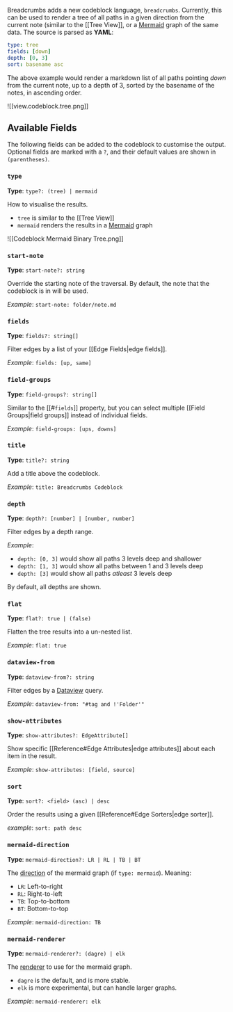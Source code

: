 Breadcrumbs adds a new codeblock language, `breadcrumbs`. Currently, this can be used to render a tree of all paths in a given direction from the current note (similar to the [[Tree View]], or a [Mermaid](https://mermaid.js.org) graph of the same data. The source is parsed as **YAML**:

```yaml
type: tree
fields: [down]
depth: [0, 3]
sort: basename asc
```

The above example would render a markdown list of all paths pointing _down_ from the current note, up to a depth of 3, sorted by the basename of the notes, in ascending order.

![[view.codeblock.tree.png]]

## Available Fields

The following fields can be added to the codeblock to customise the output. Optional fields are marked with a `?`, and their default values are shown in `(parentheses)`.

### `type`

**Type**: `type?: (tree) | mermaid`

How to visualise the results.

- `tree` is similar to the [[Tree View]]
- `mermaid` renders the results in a [Mermaid](https://mermaid.js.org) graph

![[Codeblock Mermaid Binary Tree.png]]

### `start-note`

**Type**: `start-note?: string`

Override the starting note of the traversal. By default, the note that the codeblock is in will be used.

_Example_: `start-note: folder/note.md`

### `fields`

**Type**: `fields?: string[]`

Filter edges by a list of your [[Edge Fields|edge fields]].

_Example_: `fields: [up, same]`

### `field-groups`

**Type**: `field-groups?: string[]`

Similar to the [[#`fields`]] property, but you can select multiple [[Field Groups|field groups]] instead of individual fields.

_Example_: `field-groups: [ups, downs]`

### `title`

**Type**: `title?: string`

Add a title above the codeblock.

_Example_: `title: Breadcrumbs Codeblock`

### `depth`

**Type**: `depth?: [number] | [number, number]`

Filter edges by a depth range.

_Example_:

- `depth: [0, 3]` would show all paths 3 levels deep and shallower
- `depth: [1, 3]` would show all paths between 1 and 3 levels deep
- `depth: [3]` would show all paths _atleast_ 3 levels deep

By default, all depths are shown.

### `flat`

**Type**: `flat?: true | (false)`

Flatten the tree results into a un-nested list.

_Example_: `flat: true`

### `dataview-from`

**Type**: `dataview-from?: string`

Filter edges by a [Dataview](http://blacksmithgu.github.io/obsidian-dataview/) query.

_Example_: `dataview-from: "#tag and !'Folder'"`

### `show-attributes`

**Type**: `show-attributes?: EdgeAttribute[]`

Show specific [[Reference#Edge Attributes|edge attributes]] about each item in the result.

_Example_: `show-attributes: [field, source]`

### `sort`

**Type**: `sort?: <field> (asc) | desc`

Order the results using a given [[Reference#Edge Sorters|edge sorter]].

_example_: `sort: path desc`

### `mermaid-direction`

**Type**: `mermaid-direction?: LR | RL | TB | BT`

The [direction](https://mermaid.js.org/syntax/flowchart.html#direction) of the mermaid graph (if `type: mermaid`). Meaning:

- `LR`: Left-to-right
- `RL`: Right-to-left
- `TB`: Top-to-bottom
- `BT`: Bottom-to-top

_Example_: `mermaid-direction: TB`

### `mermaid-renderer`

**Type**: `mermaid-renderer?: (dagre) | elk`

The [renderer](https://mermaid.js.org/syntax/flowchart.html#renderer) to use for the mermaid graph.

- `dagre` is the default, and is more stable.
- `elk` is more experimental, but can handle larger graphs.

_Example_: `mermaid-renderer: elk`
